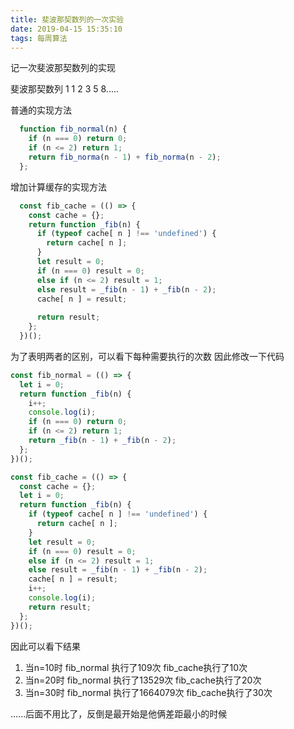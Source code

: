 ```yaml
---
title: 斐波那契数列的一次实验
date: 2019-04-15 15:35:10
tags: 每周算法
---
```


记一次斐波那契数列的实现

斐波那契数列 1 1 2 3 5 8.....

普通的实现方法
```js
  function fib_normal(n) {
    if (n === 0) return 0;
    if (n <= 2) return 1;
    return fib_norma(n - 1) + fib_norma(n - 2);
  };
```

增加计算缓存的实现方法
```js
  const fib_cache = (() => {
    const cache = {};
    return function _fib(n) {
      if (typeof cache[ n ] !== 'undefined') {
        return cache[ n ];
      }
      let result = 0;
      if (n === 0) result = 0;
      else if (n <= 2) result = 1;
      else result = _fib(n - 1) + _fib(n - 2);
      cache[ n ] = result;
 
      return result;
    };
  })();
```

为了表明两者的区别，可以看下每种需要执行的次数
因此修改一下代码
```js
const fib_normal = (() => {
  let i = 0;
  return function _fib(n) {
    i++;
    console.log(i);
    if (n === 0) return 0;
    if (n <= 2) return 1;
    return _fib(n - 1) + _fib(n - 2);
  };
})();  
```

```js
const fib_cache = (() => {
  const cache = {};
  let i = 0;
  return function _fib(n) {
    if (typeof cache[ n ] !== 'undefined') {
      return cache[ n ];
    }
    let result = 0;
    if (n === 0) result = 0;
    else if (n <= 2) result = 1;
    else result = _fib(n - 1) + _fib(n - 2);
    cache[ n ] = result;
    i++;
    console.log(i);
    return result;
  };
})();
```

因此可以看下结果 
 1. 当n=10时 fib_normal 执行了109次 fib_cache执行了10次
 2. 当n=20时 fib_normal 执行了13529次 fib_cache执行了20次
 3. 当n=30时 fib_normal 执行了1664079次 fib_cache执行了30次

 ......后面不用比了，反倒是最开始是他俩差距最小的时候







